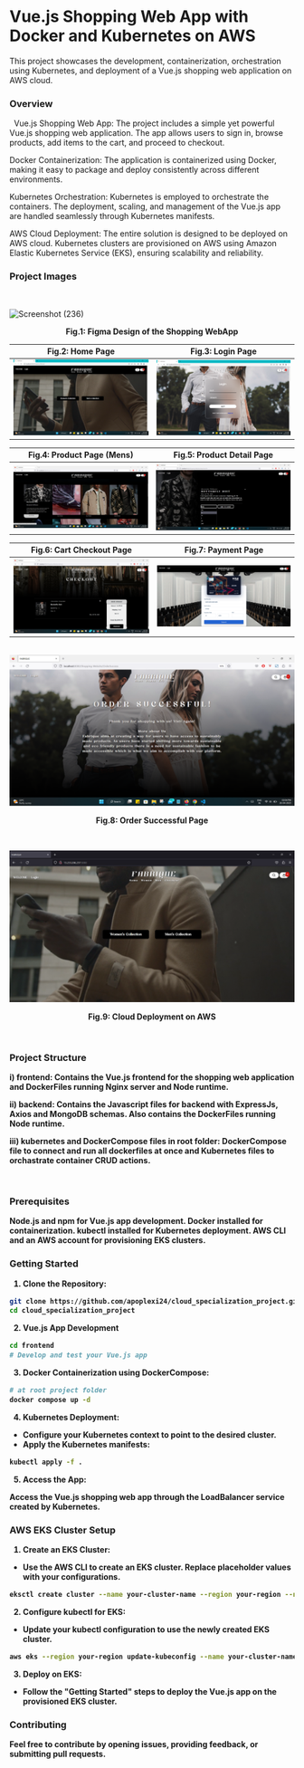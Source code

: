 # Vue.js Shopping Web App with Docker and Kubernetes on AWS

This project showcases the development, containerization, orchestration using Kubernetes, and deployment of a Vue.js shopping web application on AWS cloud.
&nbsp;
&nbsp;
### Overview
&nbsp;
Vue.js Shopping Web App: The project includes a simple yet powerful Vue.js shopping web application. The app allows users to sign in, browse products, add items to the cart, and proceed to checkout.

Docker Containerization: The application is containerized using Docker, making it easy to package and deploy consistently across different environments.

Kubernetes Orchestration: Kubernetes is employed to orchestrate the containers. The deployment, scaling, and management of the Vue.js app are handled seamlessly through Kubernetes manifests.

AWS Cloud Deployment: The entire solution is designed to be deployed on AWS cloud. Kubernetes clusters are provisioned on AWS using Amazon Elastic Kubernetes Service (EKS), ensuring scalability and reliability.
&nbsp;
&nbsp;
### Project Images
&nbsp;

![Screenshot (236)](https://github.com/apoplexi24/cloud_specialization_project/assets/78611218/b48bd846-72b3-48a1-b95f-eb1912e14dd9)

<p align="center">
<strong>Fig.1: Figma Design of the Shopping WebApp</strong>
</p>



| Fig.2: Home Page                                      | Fig.3: Login Page                             |
| ----------------------------------------------------- | --------------------------------------------- |
| ![webapp_home-page](assets/homepage.png)              | ![webapp_login-page](assets/loginpage.png)    |

| Fig.4: Product Page (Mens)                            | Fig.5: Product Detail Page                                  |
| ----------------------------------------------------- | ----------------------------------------------------------- |
| ![webapp_product-page](assets/productpage.png)        | ![webapp_product-detail-page](assets/productdetail.png)     |

| Fig.6: Cart Checkout Page                             | Fig.7: Payment Page                                         |
| ----------------------------------------------------- | ----------------------------------------------------------- |
| ![webapp_checkout-page](assets/checkoutpage.png)      | ![webapp_payment-page](assets/paymentpage.png)              |


&nbsp;
&nbsp;
![webapp_success](assets/ordersuccessfulpage.png) 

<p align="center">
<strong>Fig.8: Order Successful Page
</p>
&nbsp;
&nbsp;
  
![webapp_cloud-deploy](assets/cloud_deploy.png)   

<p align="center">
<strong>Fig.9: Cloud Deployment on AWS</strong>
</p>

&nbsp;
&nbsp;

### Project Structure

i) frontend: Contains the Vue.js frontend for the shopping web application and DockerFiles running Nginx server and Node runtime.

ii) backend: Contains the Javascript files for backend with ExpressJs, Axios and MongoDB schemas. Also contains the DockerFiles running Node runtime.

iii) kubernetes and DockerCompose files in root folder: DockerCompose file to connect and run all dockerfiles at once and Kubernetes files to orchastrate container CRUD actions.

&nbsp;
&nbsp;
### Prerequisites

Node.js and npm for Vue.js app development.
Docker installed for containerization.
kubectl installed for Kubernetes deployment.
AWS CLI and an AWS account for provisioning EKS clusters.
&nbsp;
&nbsp;
### Getting Started

1. **Clone the Repository:**

```bash
git clone https://github.com/apoplexi24/cloud_specialization_project.git
cd cloud_specialization_project
```

2. **Vue.js App Development**

```bash
cd frontend
# Develop and test your Vue.js app
```

3. **Docker Containerization using DockerCompose:**

```bash
# at root project folder
docker compose up -d
```

4. **Kubernetes Deployment:**

- Configure your Kubernetes context to point to the desired cluster.
- Apply the Kubernetes manifests:
  
```bash
kubectl apply -f .
```
5. **Access the App:**

Access the Vue.js shopping web app through the LoadBalancer service created by Kubernetes.


### AWS EKS Cluster Setup

1. **Create an EKS Cluster:**

- Use the AWS CLI to create an EKS cluster. Replace placeholder values with your configurations.

```bash
eksctl create cluster --name your-cluster-name --region your-region --node-type t2.micro --nodes 2
```

2. **Configure kubectl for EKS:**

- Update your **kubectl** configuration to use the newly created EKS cluster.
  
```bash
aws eks --region your-region update-kubeconfig --name your-cluster-name
```

3. **Deploy on EKS:**
- Follow the "Getting Started" steps to deploy the Vue.js app on the provisioned EKS cluster.


### Contributing

Feel free to contribute by opening issues, providing feedback, or submitting pull requests.
